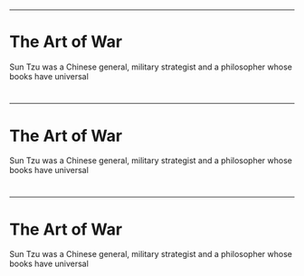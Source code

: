 # 

## 
## 
## 
----------


# The Art of War

Sun Tzu was a Chinese general, military strategist and a philosopher whose books have universal 

<div style="page-break-after: always;"></div>

# 

## 
## 
## 
----------


# The Art of War

Sun Tzu was a Chinese general, military strategist and a philosopher whose books have universal 

<div style="page-break-after: always;"></div>

# 

## 
## 
## 
----------


# The Art of War

Sun Tzu was a Chinese general, military strategist and a philosopher whose books have universal 

<div style="page-break-after: always;"></div>
